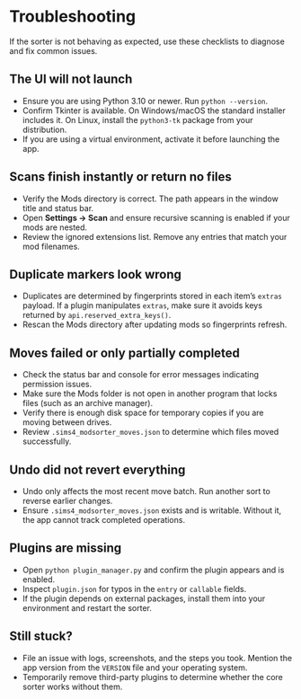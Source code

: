 # Troubleshooting

If the sorter is not behaving as expected, use these checklists to diagnose and fix common issues.

## The UI will not launch

* Ensure you are using Python 3.10 or newer. Run `python --version`.
* Confirm Tkinter is available. On Windows/macOS the standard installer includes it. On Linux, install the `python3-tk` package from your distribution.
* If you are using a virtual environment, activate it before launching the app.

## Scans finish instantly or return no files

* Verify the Mods directory is correct. The path appears in the window title and status bar.
* Open **Settings → Scan** and ensure recursive scanning is enabled if your mods are nested.
* Review the ignored extensions list. Remove any entries that match your mod filenames.

## Duplicate markers look wrong

* Duplicates are determined by fingerprints stored in each item’s `extras` payload. If a plugin manipulates `extras`, make sure it avoids keys returned by `api.reserved_extra_keys()`.
* Rescan the Mods directory after updating mods so fingerprints refresh.

## Moves failed or only partially completed

* Check the status bar and console for error messages indicating permission issues.
* Make sure the Mods folder is not open in another program that locks files (such as an archive manager).
* Verify there is enough disk space for temporary copies if you are moving between drives.
* Review `.sims4_modsorter_moves.json` to determine which files moved successfully.

## Undo did not revert everything

* Undo only affects the most recent move batch. Run another sort to reverse earlier changes.
* Ensure `.sims4_modsorter_moves.json` exists and is writable. Without it, the app cannot track completed operations.

## Plugins are missing

* Open `python plugin_manager.py` and confirm the plugin appears and is enabled.
* Inspect `plugin.json` for typos in the `entry` or `callable` fields.
* If the plugin depends on external packages, install them into your environment and restart the sorter.

## Still stuck?

* File an issue with logs, screenshots, and the steps you took. Mention the app version from the `VERSION` file and your operating system.
* Temporarily remove third-party plugins to determine whether the core sorter works without them.
